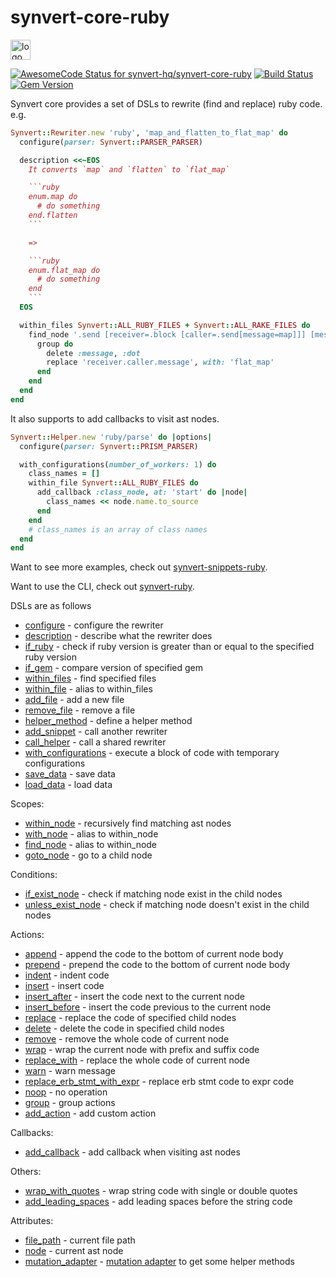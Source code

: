 # synvert-core-ruby

<img src="https://synvert.net/img/logo_96.png" alt="logo" width="32" height="32" />

[![AwesomeCode Status for synvert-hq/synvert-core-ruby](https://awesomecode.io/projects/033f7f02-7b22-41c3-a902-fca37f1ec72a/status)](https://awesomecode.io/repos/synvert-hq/synvert-core-ruby)
[![Build Status](https://github.com/synvert-hq/synvert-core-ruby/actions/workflows/main.yml/badge.svg)](https://github.com/synvert-hq/synvert-core-ruby/actions/workflows/main.yml)
[![Gem Version](https://img.shields.io/gem/v/synvert-core.svg)](https://rubygems.org/gems/synvert-core)

Synvert core provides a set of DSLs to rewrite (find and replace) ruby code. e.g.

```ruby
Synvert::Rewriter.new 'ruby', 'map_and_flatten_to_flat_map' do
  configure(parser: Synvert::PARSER_PARSER)

  description <<~EOS
    It converts `map` and `flatten` to `flat_map`

    ```ruby
    enum.map do
      # do something
    end.flatten
    ```

    =>

    ```ruby
    enum.flat_map do
      # do something
    end
    ```
  EOS

  within_files Synvert::ALL_RUBY_FILES + Synvert::ALL_RAKE_FILES do
    find_node '.send [receiver=.block [caller=.send[message=map]]] [message=flatten] [arguments.size=0]' do
      group do
        delete :message, :dot
        replace 'receiver.caller.message', with: 'flat_map'
      end
    end
  end
end
```

It also supports to add callbacks to visit ast nodes.

```ruby
Synvert::Helper.new 'ruby/parse' do |options|
  configure(parser: Synvert::PRISM_PARSER)

  with_configurations(number_of_workers: 1) do
    class_names = []
    within_file Synvert::ALL_RUBY_FILES do
      add_callback :class_node, at: 'start' do |node|
        class_names << node.name.to_source
      end
    end
    # class_names is an array of class names
  end
end

```

Want to see more examples, check out [synvert-snippets-ruby](https://github.com/synvert-hq/synvert-snippets-ruby).

Want to use the CLI, check out [synvert-ruby](https://github.com/synvert-hq/synvert-ruby).

DSLs are as follows

* [configure](https://synvert-hq.github.io/synvert-core-ruby/Synvert/Core/Rewriter.html#configure-instance_method) - configure the rewriter
* [description](https://synvert-hq.github.io/synvert-core-ruby/Synvert/Core/Rewriter.html#description-instance_method) - describe what the rewriter does
* [if_ruby](https://synvert-hq.github.io/synvert-core-ruby/Synvert/Core/Rewriter.html#if_ruby-instance_method) - check if ruby version is greater than or equal to the specified ruby version
* [if_gem](https://synvert-hq.github.io/synvert-core-ruby/Synvert/Core/Rewriter.html#if_gem-instance_method) - compare version of specified gem
* [within_files](https://synvert-hq.github.io/synvert-core-ruby/Synvert/Core/Rewriter.html#within_files-instance_method) - find specified files
* [within_file](https://synvert-hq.github.io/synvert-core-ruby/Synvert/Core/Rewriter.html#within_file-instance_method) - alias to within_files
* [add_file](https://synvert-hq.github.io/synvert-core-ruby/Synvert/Core/Rewriter.html#add_file-instance_method) - add a new file
* [remove_file](https://synvert-hq.github.io/synvert-core-ruby/Synvert/Core/Rewriter.html#remove_file-instance_method) - remove a file
* [helper_method](https://synvert-hq.github.io/synvert-core-ruby/Synvert/Core/Rewriter.html#helper_method-instance_method) - define a helper method
* [add_snippet](https://synvert-hq.github.io/synvert-core-ruby/Synvert/Core/Rewriter.html#add_snippet-instance_method) - call another rewriter
* [call_helper](https://synvert-hq.github.io/synvert-core-ruby/Synvert/Core/Rewriter.html#call_helper-instance_method) - call a shared rewriter
* [with_configurations](https://synvert-hq.github.io/synvert-core-ruby/Synvert/Core/Rewriter.html#with_configurations-instance_method) - execute a block of code with temporary configurations
* [save_data](https://synvert-hq.github.io/synvert-core-ruby/Synvert/Core/Rewriter.html#save_data-instance_method) - save data
* [load_data](https://synvert-hq.github.io/synvert-core-ruby/Synvert/Core/Rewriter.html#load_data-instance_method) - load data

Scopes:

* [within_node](https://synvert-hq.github.io/synvert-core-ruby/Synvert/Core/Rewriter/Instance.html#within_node-instance_method) - recursively find matching ast nodes
* [with_node](https://synvert-hq.github.io/synvert-core-ruby/Synvert/Core/Rewriter/Instance.html#with_node-instance_method) - alias to within_node
* [find_node](https://synvert-hq.github.io/synvert-core-ruby/Synvert/Core/Rewriter/Instance.html#find_node-instance_method) - alias to within_node
* [goto_node](https://synvert-hq.github.io/synvert-core-ruby/Synvert/Core/Rewriter/Instance.html#goto_node-instance_method) - go to a child node

Conditions:

* [if_exist_node](https://synvert-hq.github.io/synvert-core-ruby/Synvert/Core/Rewriter/Instance.html#if_exist_node-instance_method) - check if matching node exist in the child nodes
* [unless_exist_node](https://synvert-hq.github.io/synvert-core-ruby/Synvert/Core/Rewriter/Instance.html#unless_exist_node-instance_method) - check if matching node doesn't exist in the child nodes

Actions:

* [append](https://synvert-hq.github.io/synvert-core-ruby/Synvert/Core/Rewriter/Instance.html#append-instance_method) - append the code to the bottom of current node body
* [prepend](https://synvert-hq.github.io/synvert-core-ruby/Synvert/Core/Rewriter/Instance.html#prepend-instance_method) - prepend the code to the bottom of current node body
* [indent](https://synvert-hq.github.io/synvert-core-ruby/Synvert/Core/Rewriter/Instance.html#indent-instance_method) - indent code
* [insert](https://synvert-hq.github.io/synvert-core-ruby/Synvert/Core/Rewriter/Instance.html#insert-instance_method) - insert code
* [insert_after](https://synvert-hq.github.io/synvert-core-ruby/Synvert/Core/Rewriter/Instance.html#insert_after-instance_method) - insert the code next to the current node
* [insert_before](https://synvert-hq.github.io/synvert-core-ruby/Synvert/Core/Rewriter/Instance.html#insert_before-instance_method) - insert the code previous to the current node
* [replace](https://synvert-hq.github.io/synvert-core-ruby/Synvert/Core/Rewriter/Instance.html#replace-instance_method) - replace the code of specified child nodes
* [delete](https://synvert-hq.github.io/synvert-core-ruby/Synvert/Core/Rewriter/Instance.html#delete-instance_method) - delete the code in specified child nodes
* [remove](https://synvert-hq.github.io/synvert-core-ruby/Synvert/Core/Rewriter/Instance.html#remove-instance_method) - remove the whole code of current node
* [wrap](https://synvert-hq.github.io/synvert-core-ruby/Synvert/Core/Rewriter/Instance.html#wrap-instance_method) - wrap the current node with prefix and suffix code
* [replace_with](https://synvert-hq.github.io/synvert-core-ruby/Synvert/Core/Rewriter/Instance.html#replace_with-instance_method) - replace the whole code of current node
* [warn](https://synvert-hq.github.io/synvert-core-ruby/Synvert/Core/Rewriter/Instance.html#warn-instance_method) - warn message
* [replace_erb_stmt_with_expr](https://synvert-hq.github.io/synvert-core-ruby/Synvert/Core/Rewriter/Instance.html#replace_erb_stmt_with_expr-instance_method) - replace erb stmt code to expr code
* [noop](https://synvert-hq.github.io/synvert-core-ruby/Synvert/Core/Rewriter/Instance.html#noop-instance_method) - no operation
* [group](https://synvert-hq.github.io/synvert-core-ruby/Synvert/Core/Rewriter/Instance.html#group-instance_method) - group actions
* [add_action](https://synvert-hq.github.io/synvert-core-ruby/Synvert/Core/Rewriter/Instance.html#add_action-instance_method) - add custom action

Callbacks:

* [add_callback](https://synvert-hq.github.io/synvert-core-ruby/Synvert/Core/Rewriter/Instance.html#add_callback-instance_method) - add callback when visiting ast nodes

Others:

* [wrap_with_quotes](https://synvert-hq.github.io/synvert-core-ruby/Synvert/Core/Rewriter/Instance.html#wrap_with_quotes-instance_method) - wrap string code with single or double quotes
* [add_leading_spaces](https://synvert-hq.github.io/synvert-core-ruby/Synvert/Core/Rewriter/Instance.html#add_leading_spaces-instance_method) - add leading spaces before the string code


Attributes:

* [file_path](https://synvert-hq.github.io/synvert-core-ruby/Synvert/Core/Rewriter/Instance.html#file_path-instance_method) - current file path
* [node](https://synvert-hq.github.io/synvert-core-ruby/Synvert/Core/Rewriter/Instance.html#node-instance_method) - current ast node
* [mutation_adapter](https://synvert-hq.github.io/synvert-core-ruby/Synvert/Core/Rewriter/Instance.html#mutation_adapter-instance_method) - [mutation adapter](https://synvert-hq.github.io/node-mutation-ruby/NodeMutation/Adapter.html) to get some helper methods
